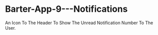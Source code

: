 # Barter-App-9---Notifications
An Icon To The Header To Show The Unread Notification Number To The User.

